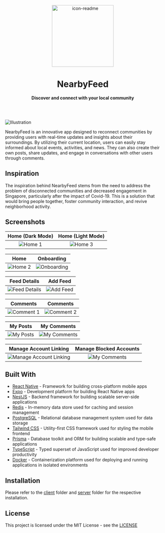<div align="center">
 <img src="docs/icon-readme.png" width="200" height="200" alt='icon-readme'>
 <h1>NearbyFeed</h1>
 <p>
  <b>Discover and connect with your local community</b>
 </p>
 <br>
 <br>
</div>

![Illustration](docs/illustration.png)

NearbyFeed is an innovative app designed to reconnect communities by providing users with real-time updates and insights about their surroundings. By utilizing their current location, users can easily stay informed about local events, activities, and news. They can also create their own posts, share updates, and engage in conversations with other users through comments.

## Inspiration

The inspiration behind NearbyFeed stems from the need to address the problem of disconnected communities and decreased engagement in Singapore, particularly after the impact of Covid-19. This is a solution that would bring people together, foster community interaction, and revive neighborhood activity.

## Screenshots

**Home (Dark Mode)**            | **Home (Light Mode)**
:-------------------------:|:-------------------------:
![Home 1](docs/Home%201.png)  |  ![Home 3](docs/Home%203.png)

**Home**            | **Onboarding**
:-------------------------:|:-------------------------:
![Home 2](docs/Home%202.png)  | ![Onboarding](docs/Onboarding.png)

**Feed Details**            | **Add Feed**
:-------------------------:|:-------------------------:
![Feed Details](docs/Feed%20Details.png)  |  ![Add Feed](docs/Create%20Feed.png)

**Comments**            | **Comments**
:-------------------------:|:-------------------------:
![Comment 1](docs/Comments%201.png)  |  ![Comment 2](docs/Comments%202.png)

**My Posts**            | **My Comments**
:-------------------------:|:-------------------------:
![My Posts](docs/My%20Posts.png)  |  ![My Comments](docs/My%20Comments.png)

**Manage Account Linking**            | **Manage Blocked Accounts**
:-------------------------:|:-------------------------:
![Manage Account Linking](docs/Manage%20Account%20Linking.png)  |  ![My Comments](docs/Manage%20Blocked%20Accounts.png)

## Built With

- [React Native](https://reactnative.dev/) - Framework for building cross-platform mobile apps
- [Expo](https://expo.io/) - Development platform for building React Native apps
- [NestJS](https://nestjs.com/) - Backend framework for building scalable server-side applications
- [Redis](https://redis.io/) - In-memory data store used for caching and session management
- [PostgreSQL](https://www.postgresql.org/) - Relational database management system used for data storage
- [Tailwind CSS](https://tailwindcss.com/) - Utility-first CSS framework used for styling the mobile frontend
- [Prisma](https://www.prisma.io/) - Database toolkit and ORM for building scalable and type-safe applications
- [TypeScript](https://www.typescriptlang.org/) - Typed superset of JavaScript used for improved developer productivity
- [Docker](https://www.docker.com/) - Containerization platform used for deploying and running applications in isolated environments

## Installation

Please refer to the [client](/client/README.md) folder and [server](/server/README.md) folder for the respective installation.

## License

This project is licensed under the MIT License - see the [LICENSE](LICENSE)
